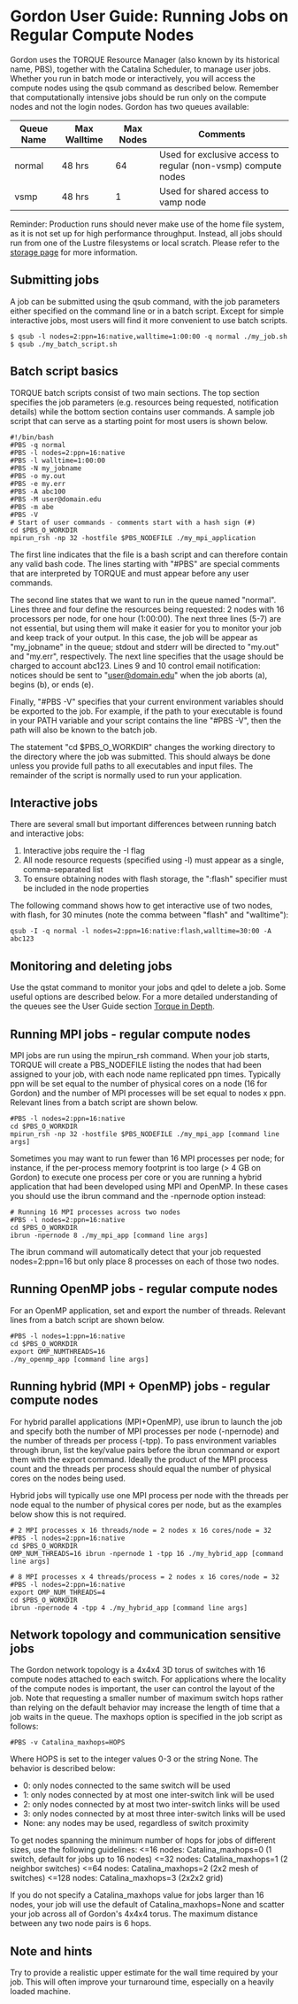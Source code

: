 Gordon User Guide: Running Jobs on Regular Compute Nodes
========================================================
Gordon uses the TORQUE Resource Manager (also known by its historical name, PBS), together with the Catalina Scheduler, to manage user jobs.  Whether you run in batch mode or interactively, you will access the compute nodes using the qsub command as described below. Remember that computationally intensive jobs should be run only on the compute nodes and not the login nodes. Gordon has two queues available:

Queue Name  |   Max Walltime  | Max Nodes | Comments
------------|-----------------|-----------|-------------
normal      |   48 hrs        | 64        | Used for exclusive access to regular (non-vsmp) compute nodes
vsmp        |   48 hrs        | 1         | Used for shared access to vamp node

Reminder: Production runs should never make use of the home file system, as it is not set up for high performance throughput. Instead, all jobs should run from one of the Lustre filesystems or local scratch.   Please refer to the [storage page](gordon_storage.md) for more information.

Submitting jobs
---------------
A job can be submitted using the qsub command, with the job parameters either specified on the command line or in a batch script. Except for simple interactive jobs, most users will find it more convenient to use batch scripts.  

    $ qsub -l nodes=2:ppn=16:native,walltime=1:00:00 -q normal ./my_job.sh
    $ qsub ./my_batch_script.sh

Batch script basics
-------------------
TORQUE batch scripts consist of two main sections. The top section specifies the job parameters (e.g. resources being requested, notification details) while the bottom section contains user commands.  A sample job script that can serve as a starting point for most users is shown below. 

    #!/bin/bash
    #PBS -q normal
    #PBS -l nodes=2:ppn=16:native
    #PBS -l walltime=1:00:00
    #PBS -N my_jobname
    #PBS -o my.out
    #PBS -e my.err
    #PBS -A abc100
    #PBS -M user@domain.edu
    #PBS -m abe
    #PBS -V
    # Start of user commands - comments start with a hash sign (#)
    cd $PBS_O_WORKDIR
    mpirun_rsh -np 32 -hostfile $PBS_NODEFILE ./my_mpi_application

The first line indicates that the file is a bash script and can therefore contain any valid bash code. The lines starting with "#PBS" are special comments that are interpreted by TORQUE and must appear before any user commands.

The second line states that we want to run in the queue named "normal". Lines three and four define the resources being requested: 2 nodes with 16 processors per node, for one hour (1:00:00). The next three lines (5-7) are not essential, but using them will make it easier for you to monitor your job and keep track of your output. In this case, the job will be appear as "my_jobname" in the queue; stdout and stderr will be directed to "my.out" and "my.err", respectively. The next line specifies that the usage should be charged to account abc123. Lines 9 and 10 control email notification: notices should be sent to "user@domain.edu" when the job aborts (a), begins (b), or ends (e).

Finally, "#PBS -V" specifies that your current environment variables should be exported to the job. For example, if the path to your executable is found in your PATH variable and your script contains the line "#PBS -V", then the path will also be known to the batch job.

The statement "cd $PBS_O_WORKDIR" changes the working directory to the directory where the job was submitted. This should always be done unless you provide full paths to all executables and input files. The remainder of the script is normally used to run your application.

Interactive jobs
----------------
There are several small but important differences between running batch and interactive jobs:

1. Interactive jobs require the -I flag
2. All node resource requests (specified using -l) must appear as a single, comma-separated list
3. To ensure obtaining nodes with flash storage, the ":flash" specifier must be included in the node properties

The following command shows how to get interactive use of two nodes, with flash, for 30 minutes (note the comma between "flash" and "walltime"):

    qsub -I -q normal -l nodes=2:ppn=16:native:flash,walltime=30:00 -A abc123

Monitoring and deleting jobs
----------------------------
Use the qstat command to monitor your jobs and qdel to delete a job. Some useful options are described below. For a more detailed understanding of the queues see the User Guide section [Torque in Depth](gordon_torque.md).

Running MPI jobs - regular compute nodes
----------------------------------------
MPI jobs are run using the mpirun_rsh command. When your job starts, TORQUE will create a PBS_NODEFILE listing the nodes that had been assigned to your job, with each node name replicated ppn times. Typically ppn will be set equal to the number of physical cores on a node (16 for Gordon) and the number of MPI processes will be set equal to nodes x ppn. Relevant lines from a batch script are shown below.

    #PBS -l nodes=2:ppn=16:native
    cd $PBS_O_WORKDIR
    mpirun_rsh -np 32 -hostfile $PBS_NODEFILE ./my_mpi_app [command line args]

Sometimes you may want to run fewer than 16 MPI processes per node; for instance, if the per-process memory footprint is too large (> 4 GB on Gordon) to execute one process per core or you are running a hybrid application that had been developed using MPI and OpenMP. In these cases you should use the ibrun command and the -npernode option instead: 

    # Running 16 MPI processes across two nodes
    #PBS -l nodes=2:ppn=16:native
    cd $PBS_O_WORKDIR
    ibrun -npernode 8 ./my_mpi_app [command line args]

The ibrun command will automatically detect that your job requested nodes=2:ppn=16 but only place 8 processes on each of those two nodes.

Running OpenMP jobs - regular compute nodes
-------------------------------------------
For an OpenMP application, set and export the number of threads. Relevant lines from a batch script are shown below.

    #PBS -l nodes=1:ppn=16:native
    cd $PBS_O_WORKDIR
    export OMP_NUMTHREADS=16
    ./my_openmp_app [command line args]

Running hybrid (MPI + OpenMP) jobs - regular compute nodes
----------------------------------------------------------
For hybrid parallel applications (MPI+OpenMP), use ibrun to launch the job and specify both the number of MPI processes per node (-npernode) and the number of threads per process (-tpp). To pass environment variables through ibrun, list the key/value pairs before the ibrun command or export them with the export command.  Ideally the product of the MPI process count and the threads per process should equal the number of physical cores on the nodes being used.

Hybrid jobs will typically use one MPI process per node with the threads per node equal to the number of physical cores per node, but as the examples below show this is not required.

    # 2 MPI processes x 16 threads/node = 2 nodes x 16 cores/node = 32
    #PBS -l nodes=2:ppn=16:native
    cd $PBS_O_WORKDIR
    OMP_NUM_THREADS=16 ibrun -npernode 1 -tpp 16 ./my_hybrid_app [command line args]

    # 8 MPI processes x 4 threads/process = 2 nodes x 16 cores/node = 32
    #PBS -l nodes=2:ppn=16:native
    export OMP_NUM_THREADS=4
    cd $PBS_O_WORKDIR
    ibrun -npernode 4 -tpp 4 ./my_hybrid_app [command line args]

Network topology and communication sensitive jobs
-------------------------------------------------
The Gordon network topology is a 4x4x4 3D torus of switches with 16 compute nodes attached to each switch. For applications where the locality of the compute nodes is important, the user can control the layout of the job. Note that requesting a smaller number of maximum switch hops rather than relying on the default behavior may increase the length of time that a job waits in the queue. The maxhops option is specified in the job script as follows:

    #PBS -v Catalina_maxhops=HOPS

Where HOPS is set to the integer values 0-3 or the string None. The behavior is described below:
 * 0: only nodes connected to the same switch will be used
 * 1: only nodes connected by at most one inter-switch link will be used
 * 2: only nodes connected by at most two inter-switch links will be used
 * 3: only nodes connected by at most three inter-switch links will be used
 * None: any nodes may be used, regardless of switch proximity

To get nodes spanning the minimum number of hops for jobs of different sizes, use the following guidelines:
   <=16 nodes: Catalina_maxhops=0 (1 switch, default for jobs up to 16 nodes)
   <=32 nodes: Catalina_maxhops=1 (2 neighbor switches)
   <=64 nodes: Catalina_maxhops=2 (2x2 mesh of switches)
   <=128 nodes: Catalina_maxhops=3 (2x2x2 grid)

If you do not specify a Catalina_maxhops value for jobs larger than 16 nodes, your job will use the default of Catalina_maxhops=None and scatter your job across all of Gordon's 4x4x4 torus.  The maximum distance between any two node pairs is 6 hops. 

Note and hints
--------------
Try to provide a realistic upper estimate for the wall time required by your job. This will often improve your turnaround time, especially on a heavily loaded machine.
